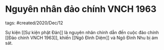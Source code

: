 # Nguyên nhân đảo chính VNCH 1963

tags: #created/2020/Dec/12

Sự kiện [[Sự kiện phật Đản]] là nguyên nhân chính dẫn đến cuộc đảo chính [[Đảo chính VNCH 1963]], khiến [[Ngô Đình Diệm]] và Ngô Đình Nhu bị ám sát.